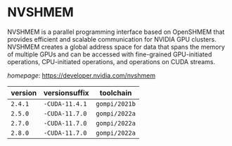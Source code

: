 # NVSHMEM

NVSHMEM is a parallel programming interface based on OpenSHMEM that provides  efficient and scalable communication for NVIDIA GPU clusters. NVSHMEM creates a  global address space for data that spans the memory of multiple GPUs and can be  accessed with fine-grained GPU-initiated operations, CPU-initiated operations,  and operations on CUDA streams.

*homepage*: <https://developer.nvidia.com/nvshmem>

version | versionsuffix | toolchain
--------|---------------|----------
``2.4.1`` | ``-CUDA-11.4.1`` | ``gompi/2021b``
``2.5.0`` | ``-CUDA-11.7.0`` | ``gompi/2022a``
``2.7.0`` | ``-CUDA-11.7.0`` | ``gompi/2022a``
``2.8.0`` | ``-CUDA-11.7.0`` | ``gompi/2022a``
